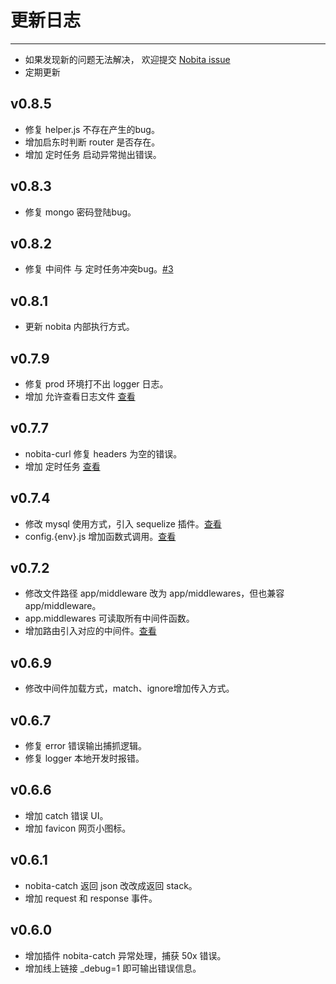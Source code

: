 
# 更新日志
---

- 如果发现新的问题无法解决， 欢迎提交 [Nobita issue](https://github.com/nobitajs/nobita/issues)
- 定期更新

## v0.8.5
  - 修复 helper.js 不存在产生的bug。
  - 增加启东时判断 router 是否存在。
  - 增加 定时任务 启动异常抛出错误。

## v0.8.3
  - 修复 mongo 密码登陆bug。

## v0.8.2
  - 修复 中间件 与 定时任务冲突bug。[#3](https://github.com/nobitajs/nobita/issues/3)

## v0.8.1
  - 更新 nobita 内部执行方式。

## v0.7.9
  - 修复 prod 环境打不出 logger 日志。
  - 增加 允许查看日志文件 [查看](/logger?id=允许查看日志文件)

## v0.7.7
  - nobita-curl 修复 headers 为空的错误。
  - 增加 定时任务 [查看](/schedule)

## v0.7.4
  - 修改 mysql 使用方式，引入 sequelize 插件。[查看](/mysql)
  - config.{env}.js 增加函数式调用。[查看](/config?id=函数式引入)

## v0.7.2
  - 修改文件路径 app/middleware 改为 app/middlewares，但也兼容 app/middleware。
  - app.middlewares 可读取所有中间件函数。
  - 增加路由引入对应的中间件。[查看](/middleware?id=路由引入)

## v0.6.9
  - 修改中间件加载方式，match、ignore增加传入方式。

## v0.6.7
  - 修复 error 错误输出捕抓逻辑。
  - 修复 logger 本地开发时报错。

## v0.6.6
  - 增加 catch 错误 UI。
  - 增加 favicon 网页小图标。

## v0.6.1
  - nobita-catch 返回 json 改改成返回 stack。
  - 增加 request 和 response 事件。

## v0.6.0
  - 增加插件 nobita-catch 异常处理，捕获 50x 错误。
  - 增加线上链接 _debug=1 即可输出错误信息。
